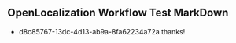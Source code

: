## OpenLocalization Workflow Test MarkDown
* d8c85767-13dc-4d13-ab9a-8fa62234a72a thanks!

<!--HONumber=Jul16_HO3-->


